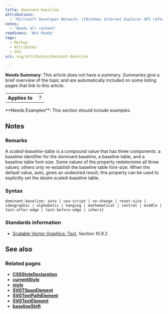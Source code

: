 ```yaml
---
title: dominant-baseline
attributions:
  - 'Microsoft Developer Network: [[Windows Internet Explorer API reference](http://msdn.microsoft.com/en-us/library/ie/hh828809%28v=vs.85%29.aspx) Article]'
notes:
  - 'Needs all content'
readiness: 'Not Ready'
tags:
  - Markup
  - Attributes
  - SVG
uri: svg/attributes/dominant-baseline

---
```

**Needs Summary**: This article does not have a summary. Summaries give a brief overview of the topic and are automatically included on some listing pages that link to this article.

<table class="wikitable">
<tr>
<th>
Applies to

</th>
<td>
 ?

</td>
</tr>
</table>
**Needs Examples**: This section should include examples.

## Notes

### Remarks

A *scaled-baseline-table* is a compound value that has three components: a baseline identifier for the dominant baseline, a baseline table, and a baseline table font-size. Some values of the property redetermine all three values; others only re-establish the baseline table font-size. When the default value, auto, gives an undesired result, this property can be used to explicitly set the desire scaled-baseline table.

### Syntax

    dominant-baseline: auto | use-script | no-change | reset-size | ideographic | alphabetic | hanging | mathematical | central | middle | text-after-edge | text-before-edge | inherit

### Standards information

-   [Scalable Vector Graphics: Text](http://go.microsoft.com/fwlink/p/?linkid=199818), Section 10.9.2

## See also

### Related pages

-   [**CSSStyleDeclaration**](/css/cssom/CSSStyleDeclaration/CSSStyleDeclaration)
-   [**currentStyle**](/css/cssom/currentStyle)
-   [**style**](/css/cssom/style)
-   [**SVGTSpanElement**](/svg/elements/tspan)
-   [**SVGTextPathElement**](/svg/elements/textPath)
-   [**SVGTextElement**](/svg/elements/text)
-   [**baselineShift**](/svg/attributes/baseline-shift)
